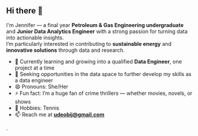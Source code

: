 ## Hi there 👋

I'm Jennifer — a final year **Petroleum & Gas Engineering undergraduate** and **Junior Data Analytics Engineer** with a strong passion for turning data into actionable insights.  
I’m particularly interested in contributing to **sustainable energy** and **innovative solutions** through data and research.  

- 🌱 Currently learning and growing into a qualified **Data Engineer**, one project at a time  
- 👯 Seeking opportunities in the data space to further develop my skills as a data engineer  
- 😄 Pronouns: She/Her  
- ⚡ Fun fact: I’m a huge fan of crime thrillers — whether movies, novels, or shows
- 🏓 Hobbies: Tennis
- 📫 Reach me at **[udeobij@gmail.com](mailto:udeobij@gmail.com)**  






.
